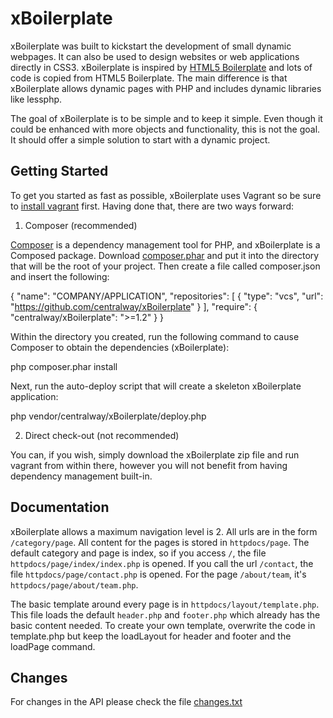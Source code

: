 xBoilerplate
==================================

xBoilerplate was built to kickstart the development of small dynamic webpages. It can also be used to design
websites or web applications directly in CSS3. xBoilerplate is inspired by [HTML5 Boilerplate](http://html5boilerplate.com/)
and lots of code is copied from HTML5 Boilerplate. The main difference is that xBoilerplate allows dynamic pages
with PHP and includes dynamic libraries like lessphp.

The goal of xBoilerplate is to be simple and to keep it simple. Even though it could be enhanced with more objects
and functionality, this is not the goal. It should offer a simple solution to start with a dynamic project.


Getting Started
---------------
To get you started as fast as possible, xBoilerplate uses Vagrant so be sure to
[install vagrant](http://vagrantup.com/docs/getting-started/index.html) first. Having done that, there are two ways forward:

1) Composer (recommended)

[Composer](http://getcomposer.org/doc/00-intro.md) is a dependency management tool for PHP, and xBoilerplate is a
Composed package. Download [composer.phar](http://getcomposer.org/composer.phar) and put it into the directory that
will be the root of your project. Then create a file called composer.json and insert the following:

{
    "name": "COMPANY/APPLICATION",
    "repositories": [
        {
            "type": "vcs",
            "url": "https://github.com/centralway/xBoilerplate"
        }
    ],
    "require": {
        "centralway/xBoilerplate": ">=1.2"
    }
}

Within the directory you created, run the following command to cause Composer to obtain the dependencies (xBoilerplate):

php composer.phar install

Next, run the auto-deploy script that will create a skeleton xBoilerplate application:

php vendor/centralway/xBoilerplate/deploy.php

2) Direct check-out (not recommended)

You can, if you wish, simply download the xBoilerplate zip file and run vagrant from within there, however you will not
benefit from having dependency management built-in.


Documentation
-------------
xBoilerplate allows a maximum navigation level is 2. All urls are in the form `/category/page`. All content for the
pages is stored in `httpdocs/page`. The default category and page is index, so if you access `/`, the file
`httpdocs/page/index/index.php` is opened. If you call the url `/contact`, the file `httpdocs/page/contact.php`
is opened. For the page `/about/team`, it's `httpdocs/page/about/team.php`.

The basic template around every page is in `httpdocs/layout/template.php`. This file loads the default `header.php` and
`footer.php` which already has the basic content needed. To create your own template, overwrite the code in template.php
but keep the loadLayout for header and footer and the loadPage command.



Changes
-------
For changes in the API please check the file [changes.txt](https://github.com/ruflin/xBoilerplate/blob/master/changes.txt)
